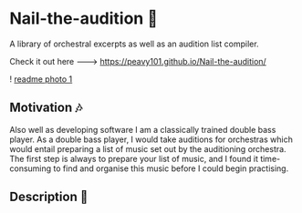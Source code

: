 # Nail-the-audition 🎻
 A library of orchestral excerpts as well as an audition list compiler.

 Check it out here ---> https://peavy101.github.io/Nail-the-audition/

 ! [readme photo 1](readmePhotos/RP1.png)

 ## Motivation 🎶
Also well as developing software I am a classically trained double bass player. As a double bass player, I would take auditions for orchestras which would entail preparing a list of music set out by the auditioning orchestra. The first step is always to prepare your list of music, and I found it time-consuming to find and organise this music before I could begin practising.

## Description 🎹
